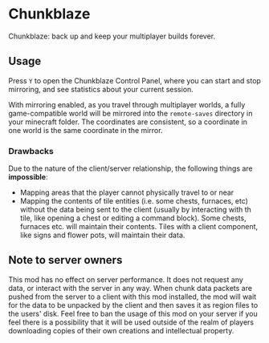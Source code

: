 # Chunkblaze
Chunkblaze: back up and keep your multiplayer builds forever.

## Usage
Press `Y` to open the Chunkblaze Control Panel, where you can start and stop mirroring, and see statistics about your current session.

With mirroring enabled, as you travel through multiplayer worlds, a fully game-compatible world will be mirrored into the `remote-saves` directory in your minecraft folder. The coordinates are consistent, so a coordinate in one world is the same coordinate in the mirror.

### Drawbacks
Due to the nature of the client/server relationship, the following things are **impossible**:

* Mapping areas that the player cannot physically travel to or near
* Mapping the contents of tile entities (i.e. some chests, furnaces, etc) without the data being sent to the client (usually by interacting with th tile, like opening a chest or editing a command block). Some chests, furnaces etc. will maintain their contents. Tiles with a client component, like signs and flower pots, will maintain their data.

## Note to server owners

This mod has no effect on server performance. It does not request any data, or interact with the server in any way. When chunk data packets are pushed from the server to a client with this mod installed, the mod will wait for the data to be unpacked by the client and then saves it as region files to the users' disk. Feel free to ban the usage of this mod on your server if you feel there is a possibility that it will be used outside of the realm of players downloading copies of their own creations and intellectual property.
